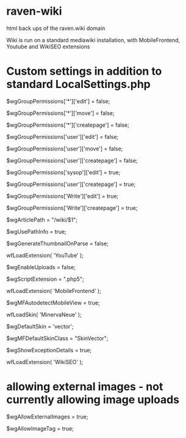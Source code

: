 # raven-wiki

html back ups of the raven.wiki domain

Wiki is run on a standard mediawiki installation, with MobileFrontend, Youtube and WikiSEO extensions

# Custom settings in addition to standard LocalSettings.php #

$wgGroupPermissions['*']['edit'] = false;

$wgGroupPermissions['*']['move'] = false;

$wgGroupPermissions['*']['createpage'] = false;

$wgGroupPermissions['user']['edit'] = false;

$wgGroupPermissions['user']['move'] = false;

$wgGroupPermissions['user']['createpage'] = false;

$wgGroupPermissions['sysop']['edit'] = true;

$wgGroupPermissions['user']['createpage'] = true;

$wgGroupPermissions['Write']['edit'] = true;

$wgGroupPermissions['Write']['createpage'] = true;

$wgArticlePath = "/wiki/$1";

$wgUsePathInfo = true;

$wgGenerateThumbnailOnParse = false;

wfLoadExtension( 'YouTube' );

$wgEnableUploads  = false;

$wgScriptExtension = ".php5";

wfLoadExtension( 'MobileFrontend' );

$wgMFAutodetectMobileView = true;

wfLoadSkin( 'MinervaNeue' );

$wgDefaultSkin = 'vector';

$wgMFDefaultSkinClass = "SkinVector";

$wgShowExceptionDetails = true;

wfLoadExtension( 'WikiSEO' );

# allowing external images - not currently allowing image uploads

$wgAllowExternalImages = true;

$wgAllowImageTag = true;

